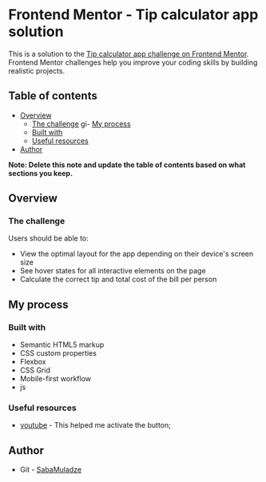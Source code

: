 # Frontend Mentor - Tip calculator app solution

This is a solution to the [Tip calculator app challenge on Frontend Mentor](https://www.frontendmentor.io/challenges/tip-calculator-app-ugJNGbJUX). Frontend Mentor challenges help you improve your coding skills by building realistic projects.

## Table of contents

- [Overview](#overview)
  - [The challenge](#the-challenge)
gi- [My process](#my-process)
  - [Built with](#built-with)
  - [Useful resources](#useful-resources)
- [Author](#author)

**Note: Delete this note and update the table of contents based on what sections you keep.**

## Overview

### The challenge

Users should be able to:

- View the optimal layout for the app depending on their device's screen size
- See hover states for all interactive elements on the page
- Calculate the correct tip and total cost of the bill per person


## My process

### Built with

- Semantic HTML5 markup
- CSS custom properties
- Flexbox
- CSS Grid
- Mobile-first workflow
- js



### Useful resources

- [youtube](https://www.youtube.com/watch?v=zh1xus05Kl8) - This helped me activate the button;


## Author

- Git - [SabaMuladze](https://github.com/SabaMuladze)

